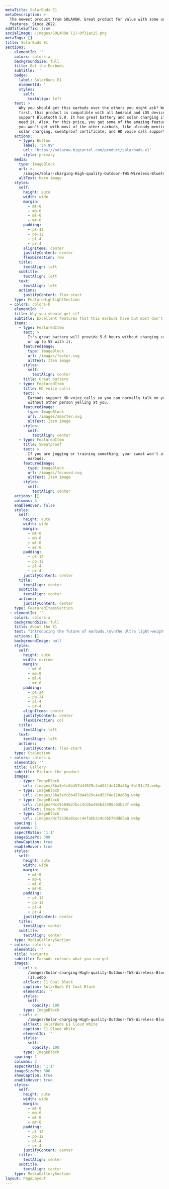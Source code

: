 ```yaml
---
metaTitle: SolarBuds E1
metaDescription: >-
  The newest product from SOLAROW. Great product for value with some unusual
  features. Since 2022.
addTitleSuffix: true
socialImage: /images/SOLAROW (1)-0f31ac25.png
metaTags: []
title: SolarBuds E1
sections:
  - elementId: ''
    colors: colors-a
    backgroundSize: full
    title: Get the Earbuds
    subtitle: ''
    badge:
      label: SolarBuds E1
      elementId: ''
      styles:
        self:
          textAlign: left
    text: >
      Why you should get this earbuds over the others you might ask? Well, for
      first, this product is compatible with all Android and iOS devices that
      support Bluetooth 5.0. It has great battery and solar charging if you even
      need it. Also, for this price, you get some of the amazing features that
      you won't get with most of the other earbuds, like already mentioned,
      solar charging, sweatproof certificate, and HD voice call support.
    actions:
      - type: Button
        label: '34.99'
        url: 'https://solarow.bigcartel.com/product/solarbuds-e1'
        style: primary
    media:
      type: ImageBlock
      url: >-
        /images/Solar-charging-High-quality-Outdoor-TWS-Wireless-Bluetooth-Earphones-Sport-Music-Real-HiFi-Stereo-Earbud-For.jpg_Q90.jpg_.webp
      altText: Hero image
    styles:
      self:
        height: auto
        width: wide
        margin:
          - mt-0
          - mb-0
          - ml-0
          - mr-0
        padding:
          - pt-12
          - pb-12
          - pl-4
          - pr-4
        alignItems: center
        justifyContent: center
        flexDirection: row
      title:
        textAlign: left
      subtitle:
        textAlign: left
      text:
        textAlign: left
      actions:
        justifyContent: flex-start
    type: FeatureHighlightSection
  - colors: colors-h
    elementId: ''
    title: Why you should get it?
    subtitle: Excellent features that this earbuds have but most don't.
    items:
      - type: FeaturedItem
        text: >
          It's great battery will provide 5-6 hours without charging case needed
          or up to 55 with it.
        featuredImage:
          type: ImageBlock
          url: /images/faster.svg
          altText: Item image
        styles:
          self:
            textAlign: center
        title: Great battery
      - type: FeaturedItem
        title: HD voice calls
        text: >
          Earbuds support HD voice calls so you can normally talk on your phone
          without other person yelling at you.
        featuredImage:
          type: ImageBlock
          url: /images/smarter.svg
          altText: Item image
        styles:
          self:
            textAlign: center
      - type: FeaturedItem
        title: Sweatproof
        text: >
          If you are jogging or training something, your sweat won't affect your
          earbuds.
        featuredImage:
          type: ImageBlock
          url: /images/focused.svg
          altText: Item image
        styles:
          self:
            textAlign: center
    actions: []
    columns: 3
    enableHover: false
    styles:
      self:
        height: auto
        width: wide
        margin:
          - mt-0
          - mb-0
          - ml-0
          - mr-0
        padding:
          - pt-12
          - pb-12
          - pl-4
          - pr-4
        justifyContent: center
      title:
        textAlign: center
      subtitle:
        textAlign: center
      actions:
        justifyContent: center
    type: FeaturedItemsSection
  - elementId: ''
    colors: colors-a
    backgroundSize: full
    title: About the E1
    text: "Introducing the future of earbuds.\n\nThe Ultra light-weight wireless earbuds called SolarBuds E1, is the best of the best for all users. Its features are unique and distinguishable from the others; with sweatproof, HD voice call support, 3D sound, and a piece of technology called an Active Noise Cancellation.\\n-Exclusive and characteristic features of E1\\n-Ultra light-weight wireless earbuds meant for all users\\n-Sweatproof design that prevents from getting\r hear and be heard with your SolarBuds E1s.\n\nIt’s time to cut the cord and go wireless. Power up the E1s with the touch of a button. The ergonomic design feels comfortable, and with its ability to charge wirelessly, you’ll never have to worry about sitting with a dead battery.\n\n\r\nAvoid your long, boring drives. These totally wireless, totally solar headphones from SolarBuds come ready to go, need no case, and last up to 6 hours. Or, use the built-in wireless charging case for an extra 55 hours of play. Sweatproof, comfortable, and has HD voice call support and 3D surround sound for gaming. The set also includes ANC to keep up with the highs and lows of your music. Just hit play and your tunes are ready to go.\n"
    actions: []
    backgroundImage: null
    styles:
      self:
        height: auto
        width: narrow
        margin:
          - mt-0
          - mb-0
          - ml-0
          - mr-0
        padding:
          - pt-24
          - pb-24
          - pl-4
          - pr-4
        alignItems: center
        justifyContent: center
        flexDirection: col
      title:
        textAlign: left
      text:
        textAlign: left
      actions:
        justifyContent: flex-start
    type: CtaSection
  - colors: colors-a
    elementId: ''
    title: Gallery
    subtitle: Picture the product
    images:
      - type: ImageBlock
        url: /images/Sba3efc6b457d44929c4ed52f4e120a68g-0bf91c73.webp
      - type: ImageBlock
        url: /images/Sba3efc6b457d44929c4ed52f4e120a68g.webp
      - type: ImageBlock
        url: /images/Hcc9504827bcc4cd6a495bd2498c03b33f.webp
        altText: Image three
      - type: ImageBlock
        url: /images/Hc72236a81ecc4efabb2c4cdb579dd65aQ.webp
    spacing: 1
    columns: 2
    aspectRatio: '1:1'
    imageSizePx: 300
    showCaption: true
    enableHover: true
    styles:
      self:
        height: auto
        width: wide
        margin:
          - mt-0
          - mb-0
          - ml-0
          - mr-0
        padding:
          - pt-12
          - pb-12
          - pl-4
          - pr-4
        justifyContent: center
      title:
        textAlign: center
      subtitle:
        textAlign: center
    type: MediaGallerySection
  - colors: colors-a
    elementId: ''
    title: Variants
    subtitle: Earbuds colours what you can get
    images:
      - url: >-
          /images/Solar-charging-High-quality-Outdoor-TWS-Wireless-Bluetooth-Earphones-Sport-Music-Real-HiFi-Stereo-Earbud-For.jpg_640x640
          (1).webp
        altText: E1 Coal Black
        caption: SolarBuds E1 Coal Black
        elementId: ''
        styles:
          self:
            opacity: 100
        type: ImageBlock
      - url: >-
          /images/Solar-charging-High-quality-Outdoor-TWS-Wireless-Bluetooth-Earphones-Sport-Music-Real-HiFi-Stereo-Earbud-For.jpg_640x640-d1cc04dd.webp
        altText: SolarBuds E1 Cloud White
        caption: E1 Cloud White
        elementId: ''
        styles:
          self:
            opacity: 100
        type: ImageBlock
    spacing: 1
    columns: 2
    aspectRatio: '1:1'
    imageSizePx: 300
    showCaption: true
    enableHover: true
    styles:
      self:
        height: auto
        width: wide
        margin:
          - mt-0
          - mb-0
          - ml-0
          - mr-0
        padding:
          - pt-12
          - pb-12
          - pl-4
          - pr-4
        justifyContent: center
      title:
        textAlign: center
      subtitle:
        textAlign: center
    type: MediaGallerySection
layout: PageLayout
---
```

